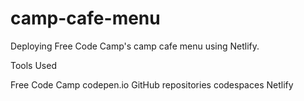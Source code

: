 # camp-cafe-menu
Deploying Free Code Camp's camp cafe menu using Netlify.

Tools Used

Free Code Camp
codepen.io
GitHub
repositories
codespaces
Netlify
